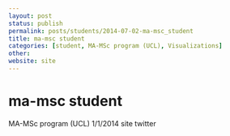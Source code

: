 ```yaml
---
layout: post
status: publish
permalink: posts/students/2014-07-02-ma-msc_student
title: ma-msc student
categories: [student, MA-MSc program (UCL), Visualizations]
other: 
website: site
---
```

# ma-msc student

  MA-MSc program (UCL)
  1/1/2014
  site
  twitter

  